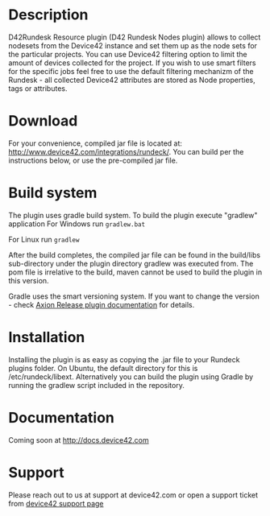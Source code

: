 # Description #

D42Rundesk Resource plugin (D42 Rundesk Nodes plugin) allows to collect nodesets from the Device42 instance and set them up as the node sets for the particular projects.
You can use Device42 filtering option to limit the amount of devices collected for the project.
If you wish to use smart filters for the specific jobs feel free to use the default filtering mechanizm of the Rundesk - all collected Device42 attributes are stored as Node properties, tags or attributes.

# Download #

For your convenience, compiled jar file is located at: http://www.device42.com/integrations/rundeck/. You can build per the instructions below, or use the pre-compiled jar file.

# Build system #

The plugin uses gradle build system. To build the plugin execute "gradlew" application
For Windows run `gradlew.bat`

For Linux run `gradlew`

After the build completes, the compiled jar file can be found in the build/libs sub-directory under the plugin directory gradlew was executed from.
The pom file is irrelative to the build, maven cannot be used to build the plugin in this version.

Gradle uses the smart versioning system. If you want to change the version - check [Axion Release plugin documentation](http://axion-release-plugin.readthedocs.org/en/latest/) for details.

# Installation #

Installing the plugin is as easy as copying the .jar file to your Rundeck plugins folder. On Ubuntu, the default directory for this is /etc/rundeck/libext. 
Alternatively you can build the plugin using Gradle by running the gradlew script included in the repository.

# Documentation #

Coming soon at http://docs.device42.com

# Support #
Please reach out to us at support at device42.com or open a support ticket from [device42 support page](https://support.device42.com)